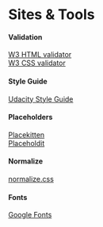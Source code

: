 Sites & Tools
=============

#### Validation

[W3 HTML validator](http://validator.w3.org/#validate_by_input)<br>
[W3 CSS validator](http://jigsaw.w3.org/css-validator/#validate_by_input)


#### Style Guide

[Udacity Style Guide](http://udacity.github.io/frontend-nanodegree-styleguide/)

#### Placeholders

[Placekitten](https://placekitten.com)<br>
[Placeholdit](https://placehold.it)


#### Normalize

[normalize.css](https://necolas.github.io/normalize.css/)

#### Fonts

[Google Fonts](https://www.google.com/fonts)